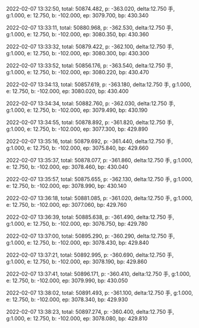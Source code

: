2022-02-07 13:32:50, total: 50874.482, p: -363.020, delta:12.750 手, g:1.000, e: 12.750, b: -102.000, ep: 3079.700, bp: 430.340

2022-02-07 13:33:11, total: 50880.968, p: -362.530, delta:12.750 手, g:1.000, e: 12.750, b: -102.000, ep: 3080.350, bp: 430.360

2022-02-07 13:33:32, total: 50879.422, p: -362.100, delta:12.750 手, g:1.000, e: 12.750, b: -102.000, ep: 3080.300, bp: 430.300

2022-02-07 13:33:52, total: 50856.176, p: -363.540, delta:12.750 手, g:1.000, e: 12.750, b: -102.000, ep: 3080.220, bp: 430.470

2022-02-07 13:34:13, total: 50857.619, p: -363.180, delta:12.750 手, g:1.000, e: 12.750, b: -102.000, ep: 3080.020, bp: 430.400

2022-02-07 13:34:34, total: 50882.760, p: -362.030, delta:12.750 手, g:1.000, e: 12.750, b: -102.000, ep: 3079.490, bp: 430.190

2022-02-07 13:34:55, total: 50878.892, p: -361.820, delta:12.750 手, g:1.000, e: 12.750, b: -102.000, ep: 3077.300, bp: 429.890

2022-02-07 13:35:16, total: 50879.692, p: -361.440, delta:12.750 手, g:1.000, e: 12.750, b: -102.000, ep: 3075.840, bp: 429.660

2022-02-07 13:35:37, total: 50878.077, p: -361.860, delta:12.750 手, g:1.000, e: 12.750, b: -102.000, ep: 3078.460, bp: 430.040

2022-02-07 13:35:57, total: 50875.655, p: -362.130, delta:12.750 手, g:1.000, e: 12.750, b: -102.000, ep: 3078.990, bp: 430.140

2022-02-07 13:36:18, total: 50881.085, p: -361.020, delta:12.750 手, g:1.000, e: 12.750, b: -102.000, ep: 3077.060, bp: 429.760

2022-02-07 13:36:39, total: 50885.638, p: -361.490, delta:12.750 手, g:1.000, e: 12.750, b: -102.000, ep: 3076.750, bp: 429.780

2022-02-07 13:37:00, total: 50895.290, p: -360.290, delta:12.750 手, g:1.000, e: 12.750, b: -102.000, ep: 3078.430, bp: 429.840

2022-02-07 13:37:21, total: 50892.995, p: -360.690, delta:12.750 手, g:1.000, e: 12.750, b: -102.000, ep: 3078.190, bp: 429.860

2022-02-07 13:37:41, total: 50896.171, p: -360.410, delta:12.750 手, g:1.000, e: 12.750, b: -102.000, ep: 3079.990, bp: 430.050

2022-02-07 13:38:02, total: 50891.493, p: -361.100, delta:12.750 手, g:1.000, e: 12.750, b: -102.000, ep: 3078.340, bp: 429.930

2022-02-07 13:38:23, total: 50897.274, p: -360.400, delta:12.750 手, g:1.000, e: 12.750, b: -102.000, ep: 3078.080, bp: 429.810